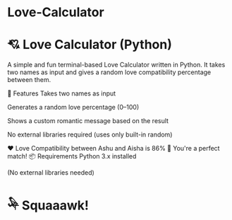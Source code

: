 # Love-Calculator

<h1>💘 Love Calculator (Python)</h1>
A simple and fun terminal-based Love Calculator written in Python. It takes two names as input and gives a random love compatibility percentage between them.

<p>🚀 Features
Takes two names as input

Generates a random love percentage (0–100)

Shows a custom romantic message based on the result

No external libraries required (uses only built-in random)

❤️ Love Compatibility between Ashu and Aisha is 86%
💖 You're a perfect match!
📦 Requirements
Python 3.x installed

(No external libraries needed)</P>

<h1>𓅆 Squaaawk!</h1>

